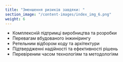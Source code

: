 ```yaml
---
title: "Зменшення ризиків завдяки: "
section_image: "/content-images/index_img_6.png"
weight: 6
---
```


- Комплексній підтримці виробництва та розробки
- Перевагам вбудованого інжинірингу
- Ретельним відбором коду та архітектури
- Підтвердженні надійності та ефективності рішень
- Перевіреним часом технологіям та методологіям